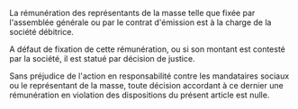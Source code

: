   
 La rémunération des représentants de la masse telle que fixée par l'assemblée générale ou par le contrat d'émission est à la charge de la société débitrice.  

  
 A défaut de fixation de cette rémunération, ou si son montant est contesté par la société, il est statué par décision de justice.  

  
 Sans préjudice de l'action en responsabilité contre les mandataires sociaux ou le représentant de la masse, toute décision accordant à ce dernier une rémunération en violation des dispositions du présent article est nulle.  

